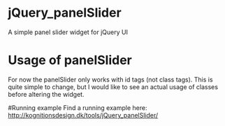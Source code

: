# jQuery_panelSlider
A simple panel slider widget for jQuery UI

# Usage of panelSlider
For now the panelSlider only works with id tags (not class tags). This is quite simple to change, but I would like to see an actual usage of classes before altering the widget.

#Running example
Find a running example here: http://kognitionsdesign.dk/tools/jQuery_panelSlider/